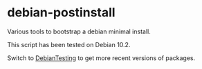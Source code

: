 # debian-postinstall

Various tools to bootstrap a debian minimal install.

This script has been tested on Debian 10.2.

Switch to [DebianTesting](https://wiki.debian.org/DebianTesting) to get more recent versions of packages.
